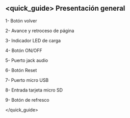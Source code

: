 ## <quick_guide> Presentación general

1- Botón volver

2- Avance y retroceso de página

3- Indicador LED de carga

4- Botón ON/OFF

5- Puerto jack audio

6- Botón Reset

7- Puerto micro USB

8- Entrada tarjeta micro SD

9- Botón de refresco


</quick_guide>
